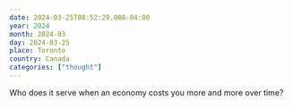 ```yaml
---
date: 2024-03-25T08:52:29.008-04:00
year: 2024
month: 2024-03
day: 2024-03-25
place: Toronto
country: Canada
categories: ["thought"]
---
```

Who does it serve when an economy costs you more and more over time?
